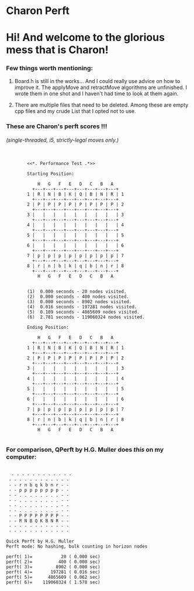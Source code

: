 # Charon Perft
# Hi! And welcome to the glorious mess that is Charon!

### Few things worth mentioning:

<p>
 <ol>
  <li>
   <p>
Board.h is still in the works... And I could really use advice on how to improve it.
The applyMove and retractMove algorithms are unfinished. I wrote them in one shot and I 
haven't had time to look at them again.
   </p> 
  <li>
   <p>
There are multiple files that need to be deleted. Among these are empty cpp files and 
my crude List that I opted not to use.
   </p>
  </li> 
 </ol> 
</p>

### These are Charon's perft scores !!!
###### (single-threaded, i5, strictly-legal moves only.)
 <pre>
  <code>
        <<*. Performance Test .*>>

        Starting Position:

            H   G   F   E   D   C   B   A
          +---+---+---+---+---+---+---+---+
        1 | R | N | B | K | Q | B | N | R | 1
          +---+---+---+---+---+---+---+---+
        2 | P | P | P | P | P | P | P | P | 2
          +---+---+---+---+---+---+---+---+
        3 |   |   |   |   |   |   |   |   | 3
          +---+---+---+---+---+---+---+---+
        4 |   |   |   |   |   |   |   |   | 4
          +---+---+---+---+---+---+---+---+
        5 |   |   |   |   |   |   |   |   | 5
          +---+---+---+---+---+---+---+---+
        6 |   |   |   |   |   |   |   |   | 6
          +---+---+---+---+---+---+---+---+
        7 | p | p | p | p | p | p | p | p | 7
          +---+---+---+---+---+---+---+---+
        8 | r | n | b | k | q | b | n | r | 8
          +---+---+---+---+---+---+---+---+
            H   G   F   E   D   C   B   A


        (1)  0.000 seconds - 20 nodes visited.
        (2)  0.000 seconds - 400 nodes visited.
        (3)  0.000 seconds - 8902 nodes visited.
        (4)  0.016 seconds - 197281 nodes visited.
        (5)  0.109 seconds - 4865609 nodes visited.
        (6)  2.781 seconds - 119060324 nodes visited.

        Ending Position:

            H   G   F   E   D   C   B   A
          +---+---+---+---+---+---+---+---+
        1 | R | N | B | K | Q | B | N | R | 1
          +---+---+---+---+---+---+---+---+
        2 | P | P | P | P | P | P | P | P | 2
          +---+---+---+---+---+---+---+---+
        3 |   |   |   |   |   |   |   |   | 3
          +---+---+---+---+---+---+---+---+
        4 |   |   |   |   |   |   |   |   | 4
          +---+---+---+---+---+---+---+---+
        5 |   |   |   |   |   |   |   |   | 5
          +---+---+---+---+---+---+---+---+
        6 |   |   |   |   |   |   |   |   | 6
          +---+---+---+---+---+---+---+---+
        7 | p | p | p | p | p | p | p | p | 7
          +---+---+---+---+---+---+---+---+
        8 | r | n | b | k | q | b | n | r | 8
          +---+---+---+---+---+---+---+---+
            H   G   F   E   D   C   B   A
 </code>
</pre> 
### For comparison, QPerft by H.G. Muller does *this* on my computer:
<pre>
 <code>
  - - - - - - - - - - - -
 - - - - - - - - - - - -
 - - r n b q k b n r - -
 - - p p p p p p p p - -
 - - . . . . . . . . - -
 - - . . . . . . . . - -
 - - . . . . . . . . - -
 - - . . . . . . . . - -
 - - P P P P P P P P - -
 - - R N B Q K B N R - -
 - - - - - - - - - - - -
 - - - - - - - - - - - -

Quick Perft by H.G. Muller
Perft mode: No hashing, bulk counting in horizon nodes

perft( 1)=           20 ( 0.000 sec)
perft( 2)=          400 ( 0.000 sec)
perft( 3)=         8902 ( 0.000 sec)
perft( 4)=       197281 ( 0.016 sec)
perft( 5)=      4865609 ( 0.062 sec)
perft( 6)=    119060324 ( 1.578 sec)
 </code>
</pre>
